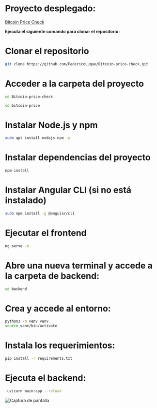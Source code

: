 # **Proyecto desplegado:**

[Bitcoin Price Check](https://cornflowerblue-alligator-104383.hostingersite.com/)

**Ejecuta el siguiente comando para clonar el repositorio:**

# Clonar el repositorio
```bash
git clone https://github.com/FedericoLuque/Bitcoin-price-check.git
```

# Acceder a la carpeta del proyecto
```bash
cd Bitcoin-price-check
```

```bash
cd bitcoin-price
```

# Instalar Node.js y npm
```bash
sudo apt install nodejs npm -y
```

# Instalar dependencias del proyecto
```bash
npm install
```

# Instalar Angular CLI (si no está instalado)
```bash
sudo npm install -g @angular/cli
```

# Ejecutar el frontend
```bash
ng serve -o
```

# Abre una nueva terminal y accede a la carpeta de backend:

```bash
cd backend
```

# Crea y accede al entorno:
  
```bash
python3 -m venv venv
source venv/bin/activate
```

# Instala los requerimientos:

```bash
pip install -r requirements.txt
```

# Ejecuta el backend:

```bash
 uvicorn main:app --reload
```
![Captura de pantalla](https://i.ibb.co/ZR5F9zqg/Captura-de-pantalla-de-2025-03-03-21-47-40.png)

